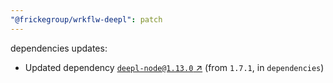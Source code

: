 ```yaml
---
"@frickegroup/wrkflw-deepl": patch
---
```

dependencies updates:
  - Updated dependency [`deepl-node@1.13.0` ↗︎](https://www.npmjs.com/package/deepl-node/v/1.13.0) (from `1.7.1`, in `dependencies`)
